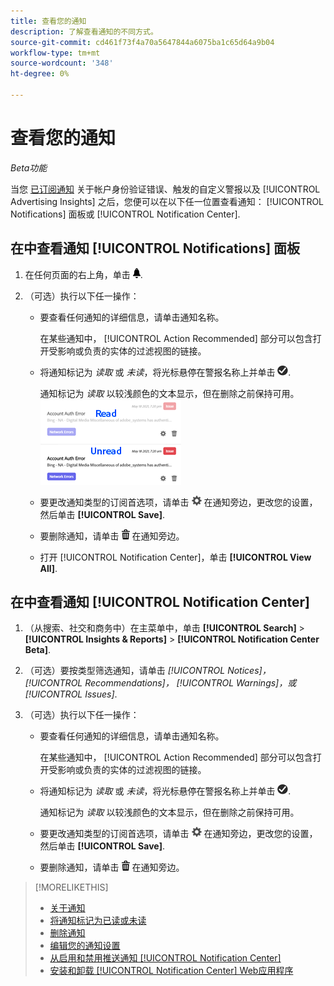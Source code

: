 ```yaml
---
title: 查看您的通知
description: 了解查看通知的不同方式。
source-git-commit: cd461f73f4a70a5647844a6075ba1c65d64a9b04
workflow-type: tm+mt
source-wordcount: '348'
ht-degree: 0%

---
```


# 查看您的通知

*Beta功能*

当您 [已订阅通知](notification-edit.md) 关于帐户身份验证错误、触发的自定义警报以及 [!UICONTROL Advertising Insights] 之后，您便可以在以下任一位置查看通知： [!UICONTROL Notifications] 面板或 [!UICONTROL Notification Center].

## 在中查看通知 [!UICONTROL Notifications] 面板

1. 在任何页面的右上角，单击 ![通知](/help/search-social-commerce/assets/notifications-panel.png "通知").

1. （可选）执行以下任一操作：

   * 要查看任何通知的详细信息，请单击通知名称。

      在某些通知中， [!UICONTROL Action Recommended] 部分可以包含打开受影响或负责的实体的过滤视图的链接。

   * 将通知标记为 *读取* 或 *未读*，将光标悬停在警报名称上并单击 ![标记为已读或未读](/help/search-social-commerce/assets/notifications-read-unread.png "标记为已读或未读").

      通知标记为 *读取* 以较浅颜色的文本显示，但在删除之前保持可用。
   ![已读和未读通知](/help/search-social-commerce/assets/notifications-read-vs-unread.png "已读和未读通知")

   * 要更改通知类型的订阅首选项，请单击 ![设置](/help/search-social-commerce/assets/settings-nc.png "设置") 在通知旁边，更改您的设置，然后单击 **[!UICONTROL Save]**.

   * 要删除通知，请单击 ![删除](/help/search-social-commerce/assets/delete.png "删除") 在通知旁边。

   * 打开 [!UICONTROL Notification Center]，单击 **[!UICONTROL View All]**.


## 在中查看通知 [!UICONTROL Notification Center]

1. （从搜索、社交和商务中）在主菜单中，单击 **[!UICONTROL Search]** > **[!UICONTROL Insights & Reports]** > **[!UICONTROL Notification Center Beta]**.

1. （可选）要按类型筛选通知，请单击 *[!UICONTROL Notices]， [!UICONTROL Recommendations]， [!UICONTROL Warnings]，或[!UICONTROL Issues]*.

1. （可选）执行以下任一操作：

   * 要查看任何通知的详细信息，请单击通知名称。

      在某些通知中， [!UICONTROL Action Recommended] 部分可以包含打开受影响或负责的实体的过滤视图的链接。

   * 将通知标记为 *读取* 或 *未读*，将光标悬停在警报名称上并单击 ![标记为已读或未读](/help/search-social-commerce/assets/notifications-read-unread.png "标记为已读或未读").

      通知标记为 *读取* 以较浅颜色的文本显示，但在删除之前保持可用。

   * 要更改通知类型的订阅首选项，请单击 ![设置](/help/search-social-commerce/assets/settings-nc.png "设置")  在通知旁边，更改您的设置，然后单击 **[!UICONTROL Save]**.

   * 要删除通知，请单击 ![删除](/help/search-social-commerce/assets/delete.png "删除") 在通知旁边。

>[!MORELIKETHIS]
>
>* [关于通知](/help/search-social-commerce/notifications/notification-about.md)
>* [将通知标记为已读或未读](notification-mark-read-unread.md)
>* [删除通知](notification-delete.md)
>* [编辑您的通知设置](notification-edit.md)
>* [从启用和禁用推送通知 [!UICONTROL Notification Center]](notifications-push-enable-disable.md)
>* [安装和卸载 [!UICONTROL Notification Center] Web应用程序](notification-app-install-uninstall.md)

